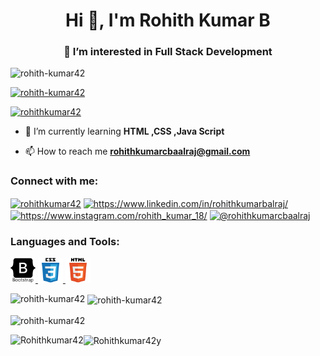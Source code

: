 <h1 align="center">Hi 👋, I'm Rohith Kumar B</h1>
<h3 align="center">👀 I’m interested in  Full Stack Development</h3>

<p align="left"> <img src="https://komarev.com/ghpvc/?username=rohith-kumar42&label=Profile%20views&color=0e75b6&style=flat" alt="rohith-kumar42" /> </p>

<p align="left"> <a href="https://github.com/ryo-ma/github-profile-trophy"><img src="https://github-profile-trophy.vercel.app/?username=rohith-kumar42" alt="rohith-kumar42" /></a> </p>

<p align="left"> <a href="https://twitter.com/rohithkumar42" target="blank"><img src="https://img.shields.io/twitter/follow/rohithkumar42?logo=twitter&style=for-the-badge" alt="rohithkumar42" /></a> </p>

- 🌱 I’m currently learning **HTML ,CSS ,Java Script**

- 📫 How to reach me **rohithkumarcbaalraj@gmail.com**

<h3 align="left">Connect with me:</h3>
<p align="left">
<a href="https://twitter.com/rohithkumar42" target="blank"><img align="center" src="https://raw.githubusercontent.com/rahuldkjain/github-profile-readme-generator/master/src/images/icons/Social/twitter.svg" alt="rohithkumar42" height="30" width="40" /></a>
<a href="https://linkedin.com/in/https://www.linkedin.com/in/rohithkumarbalraj/" target="blank"><img align="center" src="https://raw.githubusercontent.com/rahuldkjain/github-profile-readme-generator/master/src/images/icons/Social/linked-in-alt.svg" alt="https://www.linkedin.com/in/rohithkumarbalraj/" height="30" width="40" /></a>
<a href="https://instagram.com/https://www.instagram.com/rohith_kumar_18/" target="blank"><img align="center" src="https://raw.githubusercontent.com/rahuldkjain/github-profile-readme-generator/master/src/images/icons/Social/instagram.svg" alt="https://www.instagram.com/rohith_kumar_18/" height="30" width="40" /></a>
<a href="https://medium.com/@rohithkumarcbaalraj" target="blank"><img align="center" src="https://raw.githubusercontent.com/rahuldkjain/github-profile-readme-generator/master/src/images/icons/Social/medium.svg" alt="@rohithkumarcbaalraj" height="30" width="40" /></a>
</p>

<h3 align="left">Languages and Tools:</h3>
<p align="left"> <a href="https://getbootstrap.com" target="_blank" rel="noreferrer"> <img src="https://raw.githubusercontent.com/devicons/devicon/master/icons/bootstrap/bootstrap-plain-wordmark.svg" alt="bootstrap" width="40" height="40"/> </a> <a href="https://www.w3schools.com/css/" target="_blank" rel="noreferrer"> <img src="https://raw.githubusercontent.com/devicons/devicon/master/icons/css3/css3-original-wordmark.svg" alt="css3" width="40" height="40"/> </a> <a href="https://www.w3.org/html/" target="_blank" rel="noreferrer"> <img src="https://raw.githubusercontent.com/devicons/devicon/master/icons/html5/html5-original-wordmark.svg" alt="html5" width="40" height="40"/> </a> </p>

<p><img align="left" src="https://github-readme-stats.vercel.app/api/top-langs?username=rohith-kumar42&show_icons=true&locale=en&layout=compact" alt="rohith-kumar42" /></p>

<p>&nbsp;<img align="center" src="https://github-readme-stats.vercel.app/api?username=rohith-kumar42&show_icons=true&locale=en" alt="rohith-kumar42" /></p>

<p><img align="center" src="https://github-readme-streak-stats.herokuapp.com/?user=rohith-kumar42&" alt="rohith-kumar42" /></p>


<p><img align="left" src="https://github-readme-stats.vercel.app/api/top-langs?username=Rohithkumar42&show_icons=true&locale=en&layout=compact" alt="Rohithkumar42" /></p>

<p><img align="center" src="https://github-readme-stats.vercel.app/api?username=Rohithkumar42&show_icons=true&locale=en" alt="Rohithkumar42y" /></p>


<!---
Rohith-kumar42/Rohith-kumar42 is a ✨ special ✨ repository because its `README.md` (this file) appears on your GitHub profile.
You can click the Preview link to take a look at your changes.
--->
